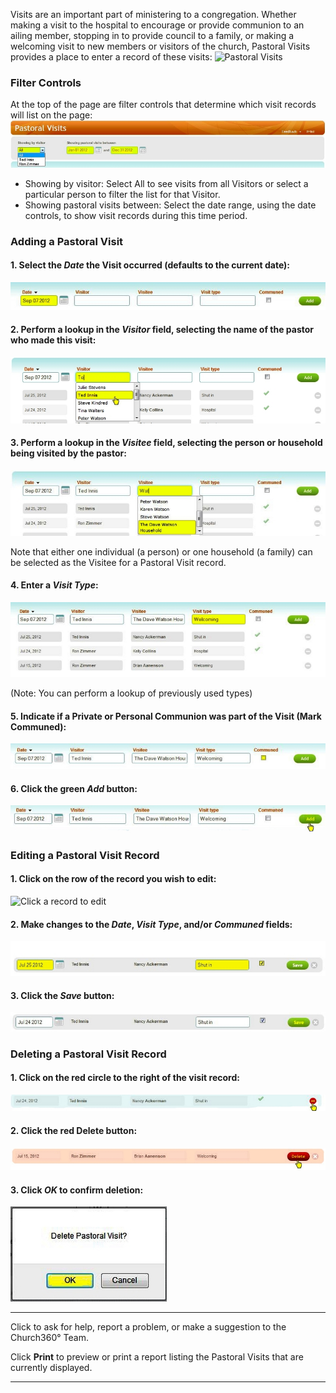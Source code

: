 Visits are an important part of ministering to a congregation. Whether
making a visit to the hospital to encourage or provide communion to an
ailing member, stopping in to provide council to a family, or making a
welcoming visit to new members or visitors of the church, Pastoral
Visits provides a place to enter a record of these visits: ![Pastoral
Visits](Pastoral_Visits_01.JPG "Pastoral Visits")

### Filter Controls

At the top of the page are filter controls that determine which visit
records will list on the page:
![Filters](Pastoral_Visits_02.JPG "Filters")

-   Showing by visitor: Select All to see visits from all Visitors or
    select a particular person to filter the list for that Visitor.
-   Showing pastoral visits between: Select the date range, using the
    date controls, to show visit records during this time period.

### Adding a Pastoral Visit

#### 1. Select the *Date* the Visit occurred (defaults to the current date):

![Enter Date](Pastoral_Visits_03.JPG "Enter Date")

#### 2. Perform a lookup in the *Visitor* field, selecting the name of the pastor who made this visit:

![Lookup Visitor](Pastoral_Visits_04.JPG "Lookup Visitor")

#### 3. Perform a lookup in the *Visitee* field, selecting the person or household being visited by the pastor:

![Lookup Visitor](Pastoral_Visits_05.JPG "Lookup Visitor")

Note that either one individual (a person) or one household (a family)
can be selected as the Visitee for a Pastoral Visit record.

#### 4. Enter a *Visit Type*:

![Visit type](Pastoral_Visits_06.JPG "Visit type")

(Note: You can perform a lookup of previously used types)

#### 5. Indicate if a Private or Personal Communion was part of the Visit (Mark Communed):

![Mark as Communed](Pastoral_Visits_07.JPG "Mark as Communed")

#### 6. Click the green *Add* button:

![Click Add](Pastoral_Visits_08.JPG "Click Add")

### Editing a Pastoral Visit Record

#### 1. Click on the row of the record you wish to edit:

![Click a record to
edit](Pastoral_Visits_09.JPG "Click a record to edit")

#### 2. Make changes to the *Date*, *Visit Type*, and/or *Communed* fields:

![Edit Fields](Pastoral_Visits_10.JPG "Edit Fields")

#### 3. Click the *Save* button:

![Click Save](Pastoral_Visits_11.JPG "Click Save")

### Deleting a Pastoral Visit Record

#### 1. Click on the red circle to the right of the visit record:

![Click Save](Pastoral_Visits_12.JPG "Click Save")

#### 2. Click the red Delete button:

![Click Delete](Pastoral_Visits_13.JPG "Click Delete")

#### 3. Click *OK* to confirm deletion:

![Click OK](Pastoral_Visits_14.JPG "Click OK")

* * * * *

Click **<Feedback>** to ask for help, report a problem, or make a
suggestion to the Church360° Team.

Click **Print** to preview or print a report listing the Pastoral Visits
that are currently displayed.

* * * * *
